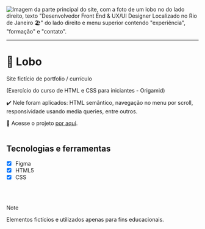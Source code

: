 ![Imagem da parte principal do site, com a foto de um lobo no do lado direito, texto "Desenvolvedor Front End & UX/UI Designer Localizado no Rio de Janeiro 🏖" do lado direito e menu superior contendo "experiência", "formação" e "contato".](https://github.com/brunacdp/lobo/assets/126818470/a62275ca-c709-4d51-835b-fd711bb5a139)
<hr>

# :wolf: Lobo 

  Site fictício de portfolio / currículo
  
  (Exercício do curso de HTML e CSS para iniciantes - Origamid)

  :heavy_check_mark: Nele foram aplicados: HTML semântico, navegação no menu por scroll, responsividade usando media queries, entre outros.

  :link: Acesse o projeto [por aqui](https://lobo.vercel.app/).
  <br>
  <br>

## Tecnologias e ferramentas

- [X] Figma
- [X] HTML5
- [X] CSS

<br>
<br>

> [!NOTE]
> Elementos fictícios e utilizados apenas para fins educacionais.
